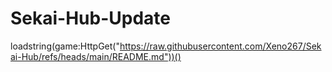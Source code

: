 # Sekai-Hub-Update
loadstring(game:HttpGet("https://raw.githubusercontent.com/Xeno267/Sekai-Hub/refs/heads/main/README.md"))()
